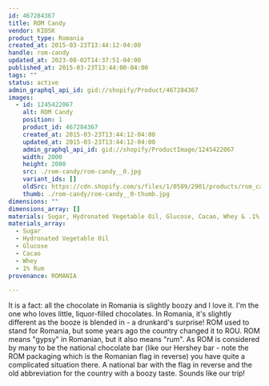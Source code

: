 ```yaml
---
id: 467284367
title: ROM Candy
vendor: KIOSK
product_type: Romania
created_at: 2015-03-23T13:44:12-04:00
handle: rom-candy
updated_at: 2023-08-02T14:37:51-04:00
published_at: 2015-03-23T13:44:00-04:00
tags: ""
status: active
admin_graphql_api_id: gid://shopify/Product/467284367
images:
  - id: 1245422067
    alt: ROM Candy
    position: 1
    product_id: 467284367
    created_at: 2015-03-23T13:44:12-04:00
    updated_at: 2015-03-23T13:44:12-04:00
    admin_graphql_api_id: gid://shopify/ProductImage/1245422067
    width: 2000
    height: 2000
    src: ./rom-candy/rom-candy__0.jpg
    variant_ids: []
    oldSrc: https://cdn.shopify.com/s/files/1/0589/2901/products/rom_candy.jpeg?v=1427132652
    thumb: ./rom-candy/rom-candy__0-thumb.jpg
dimensions: ""
dimensions_array: []
materials: Sugar, Hydronated Vegetable Oil, Glucose, Cacao, Whey & .1% Rum
materials_array:
  - Sugar
  - Hydronated Vegetable Oil
  - Glucose
  - Cacao
  - Whey
  - 1% Rum
provenance: ROMANIA

---
```


It is a fact: all the chocolate in Romania is slightly boozy and I love it. I'm the one who loves little, liquor-filled chocolates. In Romania, it's slightly different as the booze is blended in - a drunkard's surprise! ROM used to stand for Romania, but some years ago the country changed it to ROU. ROM means "gypsy" in Romanian, but it also means "rum". As ROM is considered by many to be the national chocolate bar (like our Hershey bar - note the ROM packaging which is the Romanian flag in reverse) you have quite a complicated situation there. A national bar with the flag in reverse and the old abbreviation for the country with a boozy taste. Sounds like our trip!